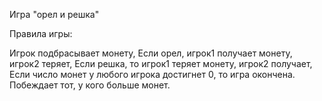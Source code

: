 Игра "орел и решка"

Правила игры:

Игрок подбрасывает монету,
Если орел, игрок1 получает монету, игрок2 теряет,
Если решка, то игрок1 теряет монету, игрок2 получает,
Если число монет у любого игрока достигнет 0, то игра окончена.
Побеждает тот, у кого больше монет.